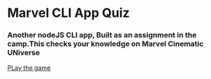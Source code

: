 # Marvel CLI App Quiz
### Another nodeJS CLI app, Built as an assignment in the camp.This checks your knowledge on Marvel Cinematic UNiverse
[PLay the game](https://replit.com/@riteshsinha4/DizzyImperturbableTree#index.js)
